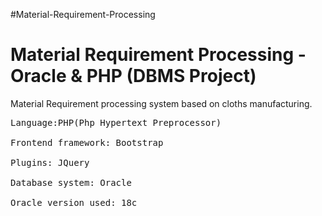 #Material-Requirement-Processing


<h1>Material Requirement Processing - Oracle &amp; PHP (DBMS Project)</h1>

Material Requirement processing system based on cloths manufacturing.

<pre>Language:PHP(Php Hypertext Preprocessor)</br>
Frontend framework: Bootstrap</br>
Plugins: JQuery</br>
Database system: Oracle</br>
Oracle version used: 18c</br></pre>
